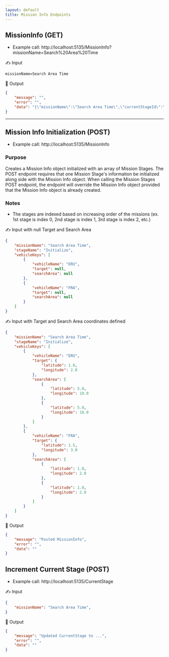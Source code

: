 ```yaml
---
layout: default
title: Mission Info Endpoints
---
```

## MissionInfo (GET)

- Example call: http://localhost:5135/MissionInfo?missionName=Search%20Area%20Time

<aside>
✍️ Input

</aside>

```txt
missionName=Search Area Time
```

<aside>
🤖 Output

</aside>

```json
{
    "message": "",
    "error": "",
    "data": "{\"missionName\":\"Search Area Time\",\"currentStageId\":\"Initialize\",\"stages\":[{\"stageName\":\"Initialize\",\"stageStatus\":0,\"vehicleKeys\":[{\"vehicleName\":\"ERU\",\"target\":{\"latitude\":1,\"longitude\":2},\"searchArea\":[{\"latitude\":5,\"longitude\":10},{\"latitude\":5,\"longitude\":10}]},{\"vehicleName\":\"FRA\",\"target\":{\"latitude\":1.5,\"longitude\":3},\"searchArea\":[{\"latitude\":1,\"longitude\":2},{\"latitude\":1,\"longitude\":2}]}]}]}"
}
```

---

## Mission Info Initialization (POST)

- Example call: http://localhost:5135/MissionInfo
### Purpose
Creates a Mission Info object initialized with an array of Mission Stages. The POST endpoint requires that one Mission Stage's information be initialized along side with the Mission Info object. When calling the Mission Stages POST endpoint, the endpoint will override the Mission Info object provided that the Mission Info object is already created. 

### Notes
- The stages are indexed based on increasing order of the missions (ex. 1st stage is index 0, 2nd stage is index 1, 3rd stage is index 2, etc.)

<aside>
✍️ Input with null Target and Search Area

</aside>

```json
{
    "missionName": "Search Area Time",
    "stageName": "Initialize",
    "vehicleKeys": [
        {
            "vehicleName": "ERU",
            "target": null,
            "searchArea": null
        },
        {
            "vehicleName": "FRA",
            "target": null,
            "searchArea": null
        }
    ]
}
```

<aside>
✍️ Input with Target and Search Area coordinates defined

</aside>

```json
{
    "missionName": "Search Area Time",
    "stageName": "Initialize",
    "vehicleKeys": [
        {
            "vehicleName": "ERU",
            "target": {
			    "latitude": 1.0,
			    "longitude": 2.0
		    },
            "searchArea": [
		        {
			        "latitude": 5.0,
			        "longitude": 10.0
		        },
		        {
			        "latitude": 5.0,
			        "longitude": 10.0
		        }
	        ]
        },
        {
            "vehicleName": "FRA",
            "target": {
			    "latitude": 1.5,
			    "longitude": 3.0
		    },
            "searchArea": [
		        {
			        "latitude": 1.0,
			        "longitude": 2.0
		        },
		        {
			        "latitude": 1.0,
			        "longitude": 2.0
		        }
	        ]
        }
    ]
}
```

<aside>
🤖 Output

</aside>

```json
{
    "message": "Posted MissionInfo",
    "error": "",
    "data": ""
}
```

## Increment Current Stage (POST)

- Example call: http://localhost:5135/CurrentStage

<aside>
✍️ Input

</aside>

```json
{
    "missionName": "Search Area Time",
}
```

<aside>
🤖 Output

</aside>

```json
{
    "message": "Updated CurrentStage to ...",
    "error": "",
    "data": ""
}
```